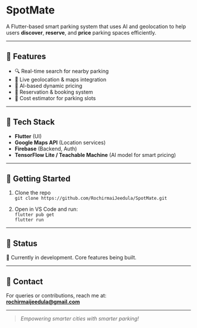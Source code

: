 # SpotMate
A Flutter-based smart parking system that uses AI and geolocation to help users **discover**, **reserve**, and **price** parking spaces efficiently.

---

## 🌟 Features
- 🔍 Real-time search for nearby parking
- 📍 Live geolocation & maps integration
- 🧠 AI-based dynamic pricing
- 📆 Reservation & booking system
- 💸 Cost estimator for parking slots

---

## 📱 Tech Stack
- **Flutter** (UI)
- **Google Maps API** (Location services)
- **Firebase** (Backend, Auth)
- **TensorFlow Lite / Teachable Machine** (AI model for smart pricing)

---

## 🚀 Getting Started
1. Clone the repo  
   `git clone https://github.com/RochirmaiJeedula/SpotMate.git`

2. Open in VS Code and run:  
   `flutter pub get`  
   `flutter run`

---

## 📌 Status
🧪 Currently in development. Core features being built.

---

## 📧 Contact
For queries or contributions, reach me at:  
**rochirmaijeedula@gmail.com**

---

> _Empowering smarter cities with smarter parking!_
